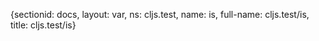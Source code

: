 {sectionid: docs, layout: var, ns: cljs.test, name: is, full-name: cljs.test/is, title: cljs.test/is}

